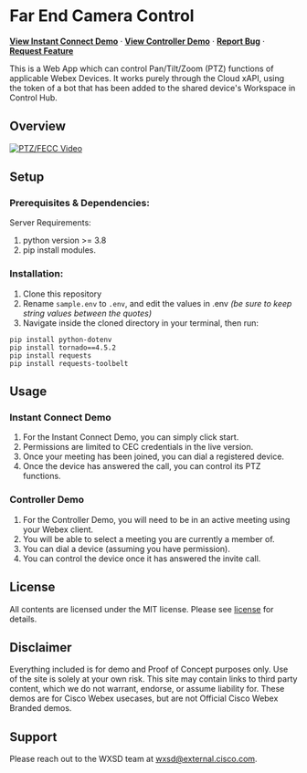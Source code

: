 # Far End Camera Control
<a href="https://fecc.wbx.ninja/?view=instantconnect"><strong>View Instant Connect Demo</strong></a>
·
<a href="https://fecc.wbx.ninja/"><strong>View Controller Demo</strong></a>
·
<a href="https://github.com/WXSD-Sales/webex-far-end-camera-control/issues"><strong>Report Bug</strong></a>
·
<a href="https://github.com/WXSD-Sales/webex-far-end-camera-control/issues"><strong>Request Feature</strong></a>

This is a Web App which can control Pan/Tilt/Zoom (PTZ) functions of applicable Webex Devices. It works purely through the Cloud xAPI, using the token of a bot that has been added to the shared device's Workspace in Control Hub.

## Overview
[![PTZ/FECC Video](https://user-images.githubusercontent.com/19175490/192361294-15d31319-d14d-4412-a4a7-9106473dc681.png)](https://app.vidcast.io/share/c4e04b00-22e7-4f4e-b34a-94ac46437c53)

## Setup

### Prerequisites & Dependencies: 

Server Requirements:
1. python version >= 3.8
2. pip install modules.

### Installation:
1. Clone this repository
2. Rename ```sample.env``` to ```.env```, and edit the values in .env *(be sure to keep string values between the quotes)*
3. Navigate inside the cloned directory in your terminal, then run:
```
pip install python-dotenv
pip install tornado==4.5.2
pip install requests
pip install requests-toolbelt
```

## Usage

### Instant Connect Demo
1. For the Instant Connect Demo, you can simply click start.  
2. Permissions are limited to CEC credentials in the live version.  
3. Once your meeting has been joined, you can dial a registered device.  
4. Once the device has answered the call, you can control its PTZ functions.  

### Controller Demo
1. For the Controller Demo, you will need to be in an active meeting using your Webex client.  
2. You will be able to select a meeting you are currently a member of.  
3. You can dial a device (assuming you have permission).  
4. You can control the device once it has answered the invite call.  


## License
All contents are licensed under the MIT license. Please see [license](LICENSE) for details.

## Disclaimer
<!-- Keep the following here -->  
 Everything included is for demo and Proof of Concept purposes only. Use of the site is solely at your own risk. This site may contain links to third party content, which we do not warrant, endorse, or assume liability for. These demos are for Cisco Webex usecases, but are not Official Cisco Webex Branded demos.


## Support

Please reach out to the WXSD team at [wxsd@external.cisco.com](mailto:wxsd@external.cisco.com?cc=<your_cec>@cisco.com&subject=RepoName).
